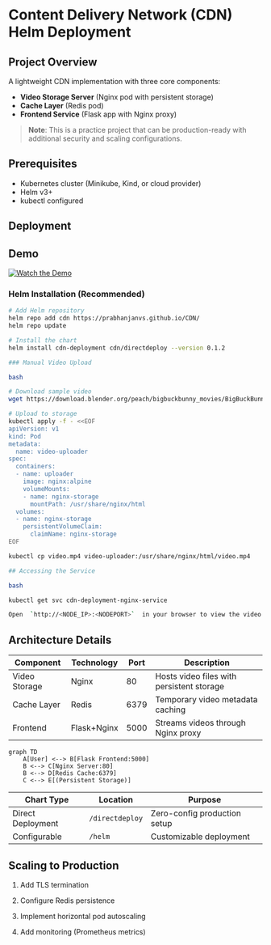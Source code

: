 
# Content Delivery Network (CDN) Helm Deployment

## Project Overview
A lightweight CDN implementation with three core components:
- **Video Storage Server** (Nginx pod with persistent storage)
- **Cache Layer** (Redis pod)
- **Frontend Service** (Flask app with Nginx proxy)

> **Note**: This is a practice project that can be production-ready with additional security and scaling configurations.

## Prerequisites
- Kubernetes cluster (Minikube, Kind, or cloud provider)
- Helm v3+
- kubectl configured

## Deployment
## Demo
[![Watch the Demo](./full_demo.gif)](./demos.mp4)
### Helm Installation (Recommended)
```bash
# Add Helm repository
helm repo add cdn https://prabhanjanvs.github.io/CDN/
helm repo update

# Install the chart
helm install cdn-deployment cdn/directdeploy --version 0.1.2

### Manual Video Upload

bash

# Download sample video
wget https://download.blender.org/peach/bigbuckbunny_movies/BigBuckBunny_640x360.m4v -O video.mp4

# Upload to storage
kubectl apply -f - <<EOF
apiVersion: v1
kind: Pod
metadata:
  name: video-uploader
spec:
  containers:
  - name: uploader
    image: nginx:alpine
    volumeMounts:
    - name: nginx-storage
      mountPath: /usr/share/nginx/html
  volumes:
  - name: nginx-storage
    persistentVolumeClaim:
      claimName: nginx-storage
EOF

kubectl cp video.mp4 video-uploader:/usr/share/nginx/html/video.mp4

## Accessing the Service

bash

kubectl get svc cdn-deployment-nginx-service

Open  `http://<NODE_IP>:<NODEPORT>`  in your browser to view the video.
```

## Architecture Details

| Component       | Technology | Port  | Description                          |
|----------------|------------|-------|--------------------------------------|
| Video Storage  | Nginx      | 80    | Hosts video files with persistent storage |
| Cache Layer    | Redis      | 6379  | Temporary video metadata caching     |
| Frontend       | Flask+Nginx| 5000  | Streams videos through Nginx proxy   |


```mermaid
graph TD
    A[User] <--> B[Flask Frontend:5000]
    B <--> C[Nginx Server:80]
    B <--> D[Redis Cache:6379]
    C <--> E[(Persistent Storage)]
```

| Chart Type       | Location               | Purpose                     |
|------------------|------------------------|-----------------------------|
| Direct Deployment | `/directdeploy`        | Zero-config production setup|
| Configurable     | `/helm`                | Customizable deployment     |

## Scaling to Production

1.  Add TLS termination
    
2.  Configure Redis persistence
    
3.  Implement horizontal pod autoscaling
    

4.  Add monitoring (Prometheus metrics)


